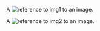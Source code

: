 A ![reference to img1] to an image.

A ![reference to img2] to an image.

[reference to img1]: http://example.net/img1.png
[reference to img2]: http://example.net/img2.png "title"

